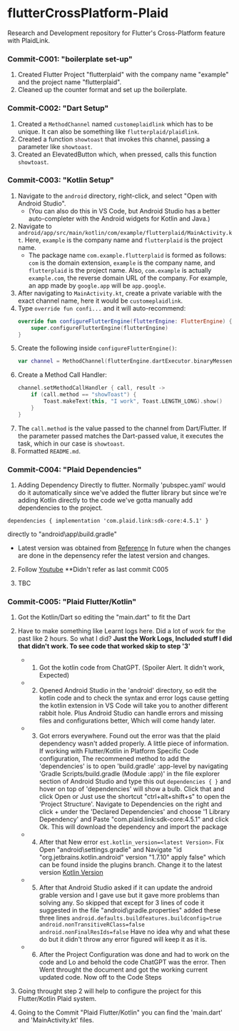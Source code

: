 # flutterCrossPlatform-Plaid

Research and Development repository for Flutter's Cross-Platform feature with PlaidLink.

### Commit-C001: "boilerplate set-up"

1. Created Flutter Project "flutterplaid" with the company name "example" and the project name "flutterplaid".
2. Cleaned up the counter format and set up the boilerplate.

### Commit-C002: "Dart Setup"

1. Created a `MethodChannel` named `customeplaidlink` which has to be unique. It can also be something like `flutterplaid/plaidlink`.
2. Created a function `showtoast` that invokes this channel, passing a parameter like `showtoast`.
3. Created an ElevatedButton which, when pressed, calls this function `showtoast`.

### Commit-C003: "Kotlin Setup"

1. Navigate to the `android` directory, right-click, and select "Open with Android Studio".
   - (You can also do this in VS Code, but Android Studio has a better auto-completer with the Android widgets for Kotlin and Java.)
2. Navigate to `android/app/src/main/kotlin/com/example/flutterplaid/MainActivity.kt`. Here, `example` is the company name and `flutterplaid` is the project name.
   - The package name `com.example.flutterplaid` is formed as follows: `com` is the domain extension, `example` is the company name, and `flutterplaid` is the project name. Also, `com.example` is actually `example.com`, the reverse domain URL of the company. For example, an app made by `google.app` will be `app.google`.
3. After navigating to `MainActivity.kt`, create a private variable with the exact channel name, here it would be `customeplaidlink`.
4. Type `override fun confi...` and it will auto-recommend:
   ```kotlin
   override fun configureFlutterEngine(flutterEngine: FlutterEngine) {
       super.configureFlutterEngine(flutterEngine)
   }
   ```
5. Create the following inside `configureFlutterEngine()`:
   ```kotlin
   var channel = MethodChannel(flutterEngine.dartExecutor.binaryMessenger, channelName)
   ```
6. Create a Method Call Handler:
   ```kotlin
   channel.setMethodCallHandler { call, result ->
       if (call.method == "showToast") {
           Toast.makeText(this, "I work", Toast.LENGTH_LONG).show()
       }
   }
   ```
7. The `call.method` is the value passed to the channel from Dart/Flutter. If the parameter passed matches the Dart-passed value, it executes the task, which in our case is `showtoast`.
8. Formatted `README.md`.

### Commit-C004: "Plaid Dependencies"

1. Adding Dependency Directly to flutter. Normally 'pubspec.yaml' would do it automatically since we've added the flutter library but since we're adding Kotlin directly to the code we've gotta manually add dependencies to the project.

`dependencies {
   implementation 'com.plaid.link:sdk-core:4.5.1'
   }`

directly to "android\app\build.gradle"

- Latest version was obtained from [Reference](https://search.maven.org/artifact/com.plaid.link/sdk-core) In future when the changes are done in the depensency refer the latest version and changes.

2. Follow [Youtube](https://www.youtube.com/watch?v=oM7vL49I5tc) \*\*Didn't refer as last commit C005

3. TBC

### Commit-C005: "Plaid Flutter/Kotlin"

1. Got the Kotlin/Dart so editing the "main.dart" to fit the Dart
2. Have to make something like Learnt logs here. Did a lot of work for the past like 2 hours. So what I did? **Just the Work Logs, Included stuff I did that didn't work. To see code that worked skip to step '3'**

   - 1. Got the kotlin code from ChatGPT. (Spoiler Alert. It didn't work, Expected)
   - 2. Opened Android Studio in the 'android' directory, so edit the kotlin code and to check the syntax and error logs cause getting the kotlin extension in VS Code will take you to another different rabbit hole. Plus Android Studio can handle errors and missing files and configurations better, Which will come handy later.
   - 3. Got errors everywhere. Found out the error was that the plaid dependency wasn't added properly. A little piece of information. If working with Flutter/Kotlin in Platform Specific Code configuration, The recommened method to add the 'dependencies' is to open 'build.gradle' :app-level by navigating 'Gradle Scripts/build.gradle (Module :app)' in the file explorer section of Android Studio and type this out `dependencies { }` and hover on top of 'dependencies' will show a bulb. Click that and click Open or Just use the shortcut "ctrl+alt+shift+s" to open the 'Project Structure'. Navigate to Dependencies on the right and click + under the 'Declared Dependencies' and choose '1 Library Dependency' and Paste "com.plaid.link:sdk-core:4.5.1" and click Ok. This will download the dependency and import the package
   - 4. After that New error `est.kotlin_version=<latest Version>`. Fix Open "android\settings.gradle" and Navigate "id "org.jetbrains.kotlin.android" version "1.7.10" apply false" which can be found inside the plugins branch. Change it to the latest version [Kotlin Version](https://kotlinlang.org/docs/releases.html)
   - 5. After that Android Studio asked if it can update the android grable version and I gave use but it gave more problems than solving any. So skipped that except for 3 lines of code it suggested in the file "android\gradle.properties" added these three lines
        `android.defaults.buildfeatures.buildconfig=true
android.nonTransitiveRClass=false
android.nonFinalResIds=false` Have no idea why and what these do but it didn't throw any error figured will keep it as it is.
   - 6. After the Project Configuration was done and had to work on the code and Lo and behold the code ChatGPT was the error. Then Went throught the document and got the working current updated code. Now off to the Code Steps

3. Going throught step 2 will help to configure the project for this Flutter/Kotlin Plaid system.
4. Going to the Commit "Plaid Flutter/Kotlin" you can find the 'main.dart' and 'MainActivity.kt' files.
